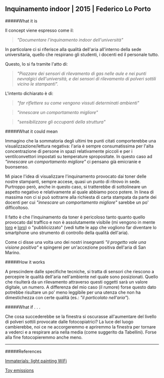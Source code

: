 ## Inquinamento indoor | 2015 | Federico Lo Porto

#####What it is

Il concept viene espresso come il:

> _"Documentare l'inquinamento indoor dell'università"_

In particolare ci si riferisce alla qualità dell'aria all'interno della sede universitaria, 
quello che respirano gli studenti, i docenti ed il personale tutto.

Questo, lo si fa tramite l'atto di:

> _"Piazzare dei sensori di rilevamento di gas nelle aule e nei punti nevralgici dell'università, 
e dei sensori di rilevamento di polveri sottili vicino le stampanti"._

L'intento dichiarato è di:

> _"far riflettere su come vengono vissuti determinati ambienti"_

> _"innescare un comportamento migliore"_

> _"sensibilizzare gli occupanti della struttura"_

#####What it could mean

Immagino che la sommatoria degli ultimi tre punti citati comporterebbe una visualizzazione/lettura negativa: 
l'aria è sempre consumatissima per l'alta concentrazione di persone in spazi relativamente piccoli 
e per i ventilconvettori impostati su temperature spropositate.
In questo caso ad _"innescare un comportamento migliore"_ ci pensano già emicranie e buonsenso.

Mi piace l'idea di visualizzare l'inquinamento provocato dai toner delle nostre stampanti, sempre accese, 
quasi un punto di ritrovo in sede. 
Purtroppo però, anche in questo caso, si tratterebbe di sottolineare un aspetto negativo e relativamente al 
quale abbiamo poco potere. 
In linea di massima non ci si può sottrarre alla richiesta di carta stampata da parte dei docenti per cui
_"innescare un comportamento migliore"_ sarebbe un po' difficoltoso.

Il fatto è che l'inquinamento da toner è pericoloso tanto quanto quello provocato dal traffico 
e non è assolutamente visibile (mi vengono in mente [loro](https://vimeo.com/20412632) e [loro](https://vimeo.com/1713136)) 
o "pubblicizzato" (vedi tutte le app che vogliono far diventare lo smartphone uno strumento di controllo della qualità dell'aria).

Come ci disse una volta uno dei nostri insegnanti _"il progetto vale una visione positiva"_ 
e spingerei per un'accezione positiva dell'aria di San Marino.

#####How it works

A prescindere dalle specifiche tecniche, si tratta di sensori che riescono a percepire le qualità dell'aria nell'ambiente nel quale sono posizionati. Quello che risulterà da un rilevamento attraverso questi oggetti sarà un valore digitale, 
un numero. A differenza del mio caso (il rumore) forse questo dato potrebbe risultare un po' meno leggibile per una
utenza che non ha dimestichezza con certe qualità (es.: _"il particolato nell'aria"_).

#####What if . . .

Che cosa succederebbe se la finestra si oscurasse all'aumentare del livello di polveri sottili provocate dalle fotocopiatrici? La luce del luogo cambierebbe, noi ce ne accorgeremmo e apriremmo la finestra per tornare a vederci e a respirare aria nella media (come suggerito da Tabellini). Forse alla fine fotocopieremmo anche meno.


---

#####References

[Immaterials: light painting WiFi](https://vimeo.com/20412632)

[Toy emissions](https://vimeo.com/1713136)

